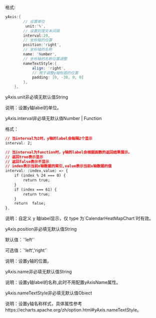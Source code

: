格式:

```d
yAxis:{
        // 设置单位
         unit:'%',
        // 设置刻度文本间隔
        interval:29,
        // 坐标轴的位置
        position:'right',
        // 坐标轴的名称
        name: 'Number',
        // 坐标轴的名称位置调整
        nameTextStyle:{
            align: 'right',
            // 用于调整y轴标题的位置
            padding: [0, -38, 0, 0]
        },
    },
```

<p class='ev_expand_title'>yAxis.unit<span class='ev_expand_required'>非必填</span><span class='ev_expand_defaults'>无默认值</span><span class='ev_expand_type'>String</span>

<p class='ev_expand_introduce'>说明：设置y轴label的单位。

<p class='ev_expand_title'>yAxis.interval<span class='ev_expand_required'>非必填</span><span class='ev_expand_defaults'>无默认值</span><span class='ev_expand_type'>Number | Function</span>

<p class='ev_expand_introduce'>格式：

```css
// 当interval为2时，y轴的label会每隔2个显示
interval: 2;
```

<p class='ev_expand_introduce'>

```css
// 当interval为function时，y轴的label会根据函数的返回结果展示。
// 返回true表示显示
// 返回false表示不显示
// index表示当前x轴数据的索引,value表示当前x轴数据的值
interval: (index,value) => {
    if (index % 24 === 0) {
        return true;
    }
    if (index === 61) {
        return true;
    }
    return  false;
},
```

<p class='ev_expand_introduce'>说明：自定义 y 轴label显示，仅 type 为`CalendarHeatMapChart`时有效。

<p class='ev_expand_title'>yAxis.position<span class='ev_expand_required'>非必填</span><span class='ev_expand_defaults'>无默认值</span><span class='ev_expand_type'>String</span>

<p class='ev_expand_introduce'>默认值：`'left'`

<p class='ev_expand_introduce'>可选值：`'left','right'`

<p class='ev_expand_introduce'>说明：设置y轴的位置。

<p class='ev_expand_title'>yAxis.name<span class='ev_expand_required'>非必填</span><span class='ev_expand_defaults'>无默认值</span><span class='ev_expand_type'>String</span>

<p class='ev_expand_introduce'>说明：设置y轴label的名称,此时不用配置yAxisName属性。

<p class='ev_expand_title'>yAxis.nameTextStyle<span class='ev_expand_required'>非必填</span><span class='ev_expand_defaults'>无默认值</span><span class='ev_expand_type'>Obiect</span>

<p class='ev_expand_introduce'>说明：设置y轴名称样式，具体属性参考https://echarts.apache.org/zh/option.html#yAxis.nameTextStyle。
